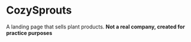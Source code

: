 # CozySprouts
A landing page that sells plant products. 
**Not a real company, created for practice purposes**
